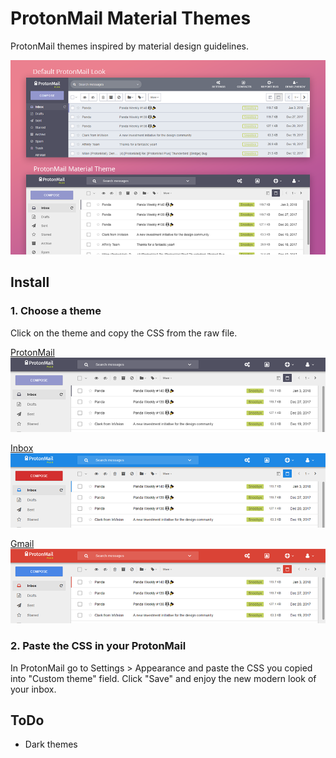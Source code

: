 # ProtonMail Material Themes

ProtonMail themes inspired by material design guidelines.

![ProtonMail Material Theme](images/protonmail_material_heading.png)

## Install

### 1. Choose a theme
Click on the theme and copy the CSS from the raw file.

[ProtonMail ![ProtonMail Material](images/protonmail_material.png)]()

[Inbox![ProtonMail Material - Inbox](images/protonmail_inbox.png)]()

[Gmail![ProtonMail Material - Gmail](images/protonmail_gmail.png)]()

### 2. Paste the CSS in your ProtonMail
In ProtonMail go to Settings > Appearance and paste the CSS you copied into "Custom theme" field. Click "Save" and enjoy the new modern look of your inbox.

## ToDo

* Dark themes